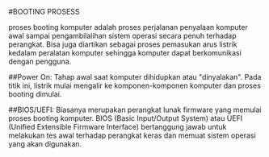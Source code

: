 #BOOTING PROSESS

proses booting komputer adalah proses perjalanan penyalaan komputer awal sampai pengambilalihan sistem operasi secara penuh terhadap perangkat. Bisa juga diartikan sebagai proses pemasukan arus listrik kedalam peralatan komputer sehingga komputer dapat berkomunikasi dengan pengguna.

##Power On: Tahap awal saat komputer dihidupkan atau "dinyalakan". Pada titik ini, listrik mulai mengalir ke komponen-komponen komputer dan proses booting dimulai.

##BIOS/UEFI: Biasanya merupakan perangkat lunak firmware yang memulai proses booting komputer. BIOS (Basic Input/Output System) atau UEFI (Unified Extensible Firmware Interface) bertanggung jawab untuk melakukan tes awal terhadap perangkat keras dan memuat sistem operasi yang akan digunakan.
